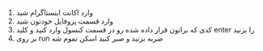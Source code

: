 1. وارد اکانت اینستاگرام شید	
2. وارد قسمت پروفایل خودتون شید
3. کدی که براتون قرار داده شده رو در قسمت کنسول وارد کنید و کلید enter را بزنید
4. بر روی run ضربه بزنید و صبر کنید اسکن تموم شه
